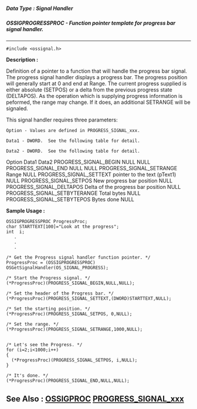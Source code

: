 ##### Data Type : Signal Handler
##### OSSIGPROGRESSPROC - Function pointer template for progress bar signal handler.
---
```
#include <ossignal.h>
```
**Description :**

Definition of a pointer to a function that will handle the progress bar 
signal.  The progress signal handler displays a progress bar.  The progress 
position will generally start at 0 and end at Range.  The current progress 
supplied is either absolute (SETPOS) or a delta from the previous progress 
state (DELTAPOS).  As the operation which is supplying progress information is 
peformed, the range may change.  If it does, an additional SETRANGE will be 
signaled.

This signal handler requires three parameters:

    Option - Values are defined in PROGRESS_SIGNAL_xxx.

    Data1 - DWORD.  See the following table for detail.
                          
    Data2 - DWORD.  See the following table for detail.

Option	Data1	Data2
PROGRESS_SIGNAL_BEGIN	NULL	NULL
PROGRESS_SIGNAL_END	NULL	NULL
PROGRESS_SIGNAL_SETRANGE	Range	NULL
PROGRESS_SIGNAL_SETTEXT	pointer to the text (pText1)	NULL
PROGRESS_SIGNAL_SETPOS	New progress bar position	NULL
PROGRESS_SIGNAL_DELTAPOS	Delta of the progress bar position	NULL
PROGRESS_SIGNAL_SETBYTERANGE	Total bytes	NULL
PROGRESS_SIGNAL_SETBYTEPOS	Bytes done	NULL


**Sample Usage :**
```
OSSIGPROGRESSPROC ProgressProc;
char STARTTEXT[100]="Look at the progress";
int  i;
   .
   .
   .

/* Get the Progress signal handler function pointer. */
ProgressProc = (OSSIGPROGRESSPROC) OSGetSignalHandler(OS_SIGNAL_PROGRESS);

/* Start the Progress signal. */
(*ProgressProc)(PROGRESS_SIGNAL_BEGIN,NULL,NULL);

/* Set the header of the Progress bar. */
(*ProgressProc)(PROGRESS_SIGNAL_SETTEXT,(DWORD)STARTTEXT,NULL);

/* Set the starting position. */
(*ProgressProc)(PROGRESS_SIGNAL_SETPOS, 0,NULL);

/* Set the range. */
(*ProgressProc)(PROGRESS_SIGNAL_SETRANGE,1000,NULL);


/* Let's see the Progress. */
for (i=2;i<1000;i++)
{
  (*ProgressProc)(PROGRESS_SIGNAL_SETPOS, i,NULL);
}

/* It's done. */
(*ProgressProc)(PROGRESS_SIGNAL_END,NULL,NULL);

```
**See Also :**
[OSSIGPROC](/domino-c-api-docs/reference/Data/OSSIGPROC)
[PROGRESS_SIGNAL_xxx](/domino-c-api-docs/reference/Symb/PROGRESS_SIGNAL_xxx)
---
